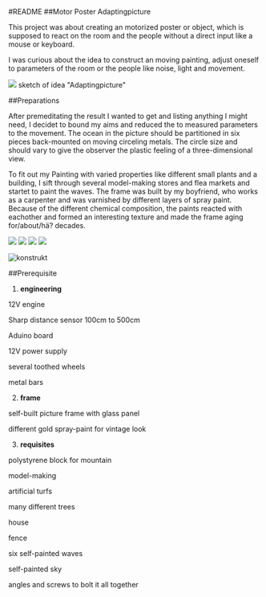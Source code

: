 #README
##Motor Poster Adaptingpicture

This project was about creating an motorized poster or object, which is supposed to react on the room and the people without a direct input like a mouse or keyboard. 

I was curious about the idea to construct an moving painting, adjust oneself to parameters of the room or the people like noise, light and movement. 

![](https://cloud.githubusercontent.com/assets/12065257/10164096/eaa823b2-66b7-11e5-8826-851757a26c89.jpg)
sketch of idea "Adaptingpicture"

##Preparations

After premeditating the result I wanted to get and listing anything I might need, I decidet to bound my aims and reduced the to measured parameters to the movement. The ocean in the picture should be partitioned in six pieces back-mounted on moving circeling metals. The circle size and should vary to give the observer the plastic feeling of a three-dimensional view. 

To fit out my Painting with varied properties like different small plants and a building, I sift through several model-making stores and flea markets and startet to paint the waves. 
The frame was built by my boyfriend, who works as a carpenter and was varnished by different layers of spray paint. Because of the different	chemical composition, the paints reacted with eachother and formed an interesting texture and made the frame aging for/about/hä? decades.


![](https://cloud.githubusercontent.com/assets/12065257/10168354/af248f6e-66cc-11e5-89e2-579495d0504a.jpg)
![](https://cloud.githubusercontent.com/assets/12065257/10168349/aed57b7c-66cc-11e5-80bc-765a8962a4ba.jpg)
![](https://cloud.githubusercontent.com/assets/12065257/10168351/aedaa9a8-66cc-11e5-828a-787340365966.jpg)
![](https://cloud.githubusercontent.com/assets/12065257/10168352/aedc88e0-66cc-11e5-99fc-a6ae610ad7af.jpg)

![konstrukt](https://cloud.githubusercontent.com/assets/12065257/10169287/b0b83d04-66d0-11e5-85b6-81ceee8c2686.gif)


##Prerequisite

1. **engineering**

  12V engine
  
  Sharp distance sensor 100cm to 500cm 
  
  Aduino board
  
  12V power supply
  
  several toothed wheels 
  
  metal bars
  

2. **frame**

  self-built picture frame with glass panel
  
  different gold spray-paint for vintage look


3. **requisites**

  polystyrene block for mountain
  
  model-making
  
  artificial turfs
  
  many different trees
  
  house
  
  fence
  
  six self-painted waves
  
  self-painted sky
  
  angles and screws to bolt it all together
